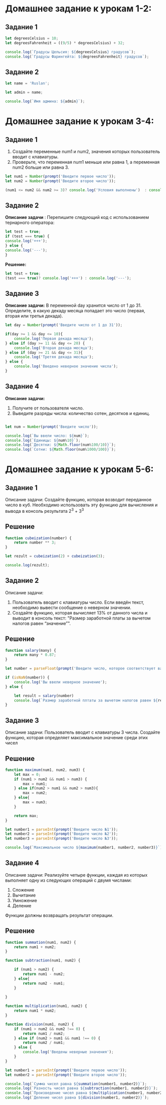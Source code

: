 # Домашнее задание к урокам 1-2:

## Задание 1
```javascript
let degreesCelsius = 10;
let degreesFahrenheit = ((9/5) * degreesCelsius) + 32;

console.log(`Градусы Цельсия: ${degreesCelsius} градусов`);
console.log(`Градусы Фарингейта: ${degreesFahrenheit} градусов`);
```
## Задание 2
```javascript
let name = 'Ruslan';

let admin = name;

console.log(`Имя админа: ${admin}`);
```

# Домашнее задание к урокам 3-4:

## Задание 1

1. Создайте переменные num1 и num2, значения которых пользователь вводит с
клавиатуры.
2. Проверьте, что переменная num1 меньше или равна 1, а переменная num2
больше или равна 3.


```javascript
let num1 = Number(prompt('Введите первое число'));
let num2 = Number(prompt('Введите второе число'));

(num1 <= num2 && num2 >= 3)? console.log('Условия выполнены')  : console.log('Условия не выполнены');

```
## Задание 2

**Описание задачи** : Перепишите следующий код с использованием тернарного
оператора:

```javascript
let test = true;
if (test === true) {
console.log('+++');
} else {
console.log('---');
}
```
**Решение:**

```javascript
let test = true;
(test === true)? console.log('+++') : console.log('---');
```

## Задание 3
**Описание задачи:** В переменной day хранится число от 1 до 31. Определите, в какую декаду месяца попадает это число (первая, вторая или третья декада).

```javascript
let day = Number(prompt('Введите число от 1 до 31'));

if(day >= 1 && day <= 10){
	console.log('Первая декада месяца');
} else if (day >= 11 && day <= 20) {
	console.log('Вторая декада месяца');
} else if (day >= 21 && day <= 31){
	console.log('Третяя декада месяца');
} else {
	console.log('Введено неверное значение числа');
}
```

## Задание 4
**Описание задачи:**
1. Получите от пользователя число.
2. Выведите разряды числа: количество сотен, десятков и единиц.

```javascript

let num = Number(prompt('Введите число'));

console.log(`Вы ввели число: ${num}`);
console.log(`Единицы: ${num%10}`);
console.log(`Десятки: ${Math.floor(num%100/10)}`);
console.log(`Сотни: ${Math.floor(num%1000/100)}`);

```

# Домашнее задание к урокам 5-6:

## Задание 1

Описание задачи: Создайте функцию, которая возводит переданное число в куб.
Необходимо использовать эту функцию для вычисления и вывода в консоль
результата $2^3$ + $3^3$

## Решение

```javascript
function cubeization(number) {
	return number ** 3;
}

let rezult = cubeization(2) + cubeization(3);

console.log(rezult);

```

## Задание 2
Описание задачи:
1. Пользователь вводит с клавиатуры число. Если введён текст, необходимо
вывести сообщение о неверном значении.
2. Создайте функцию, которая вычисляет 13% от данного числа и выводит в
консоль текст: "Размер заработной платы за вычетом налогов равен “значение”".

## Решение

```javascript
function salary(many) {
	return many * 0.87;
}

let number = parseFloat(prompt('Введите число, которое соответствует вашей зарплате'));

if (isNaN(number)) {
	console.log('Вы ввели неверное значение');
} else {

	let result = salary(number)
	console.log(`Размер заработной плтаты за вычетом налогов равен ${result} рублей`);
}
```

## Задание 3
Описание задачи: Пользователь вводит с клавиатуры 3 числа. Создайте функцию,
которая определяет максимальное значение среди этих чисел

## Решение

```javascript
function maximum(num1, num2, num3) {
	let max = 0;
	if (num1 > num2 && num1 > num3) {
		max = num1;
	} else if(num2 > num1 && num2 > num3){
		max = num2;
	} else{
		max = num3;
	}

	return max;
}

let number1 = parseInt(prompt('Введите число №1'));
let number2 = parseInt(prompt('Введите число №2'));
let number3 = parseInt(prompt('Введите число №3'));

console.log(`Максимальное число ${maximum(number1, number2, number3)}`);
```


## Задание 4
Описание задачи: Реализуйте четыре функции, каждая из которых выполняет одну из
следующих операций с двумя числами:
1. Сложение
2. Вычитание
3. Умножение
4. Деление

Функции должны возвращать результат операции.

## Решение

```javascript
function summation(num1, num2) {
	return num1 + num2;
}

function subtraction(num1, num2) {

	if (num1 > num2) {
		return num1 - num2;
	} else{
		return num2 - num1;
	}
	
}

function multiplication(num1, num2) {
	return num1 * num2;
}

function division(num1, num2) {
	if (num1 > num2 && num2 !== 0) {
		return num1 / num2;
	} else if (num2 > num1 && num1 !== 0) {
		return num2 / num1;
	} else {
		console.log('Введены неверные значения');
	}
}

let number1 = parseInt(prompt('Введите первое число'));
let number2 = parseInt(prompt('Введите второе число'));

console.log(`Сумма чисел равна ${summation(number1, number2)}`);
console.log(`Разность чисел равна ${subtraction(number1, number2)}`);
console.log(`Произведение чисел равна ${multiplication(number1, number2)}`);
console.log(`Деление чисел равна ${division(number1, number2)}`);
```